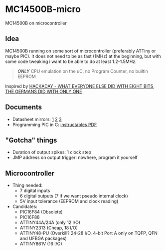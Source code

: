# MC14500B-micro
MC14500B on microcontroller

## Idea
MC14500B running on some sort of microcontroller (preferably ATTiny or maybe PIC). It does not need to be as fast (1MHz) at the beginning, but with some code tweaking i want to be able to do at least 1.2-1.5MHz.
> ***ONLY*** CPU emulation on the uC, no Program Counter, no builtin EEPROM

Inspired by [HACKADAY - WHAT EVERYONE ELSE DID WITH EIGHT BITS, THE GERMANS DID WITH ONLY ONE](https://hackaday.com/2020/02/01/what-everyone-else-did-with-eight-bits-the-germans-did-with-only-one/)

## Documents
 - Datasheet mirrors: 
 [1](https://en.wikichip.org/w/images/5/5b/MC14500B_datasheet.pdf) 
 [2](http://www.brouhaha.com/~eric/retrocomputing/motorola/mc14500b/mc14500brev3.pdf) 
 [3](https://www.alldatasheet.com/datasheet-pdf/pdf/244447/MOTOROLA/MC14500B.html)
 - Programming PIC in C: [instructables PDF](https://cdn.instructables.com/ORIG/FMW/C6LT/IJAEKC37/FMWC6LTIJAEKC37.pdf)

## "Gotcha" things
 - Duration of output spikes: 1 clock step
 - JMP address on output trigger: nowhere, program it yourself

## Microcontroller
 - Thing needed:
   - 7 digital inputs
   - 6 digital outputs (7 if we want pseudo internal clock)
   - 5V input tolerance (EEPROM and clock reading)
 - Candidates:
   - PIC16F84 (Obsolete)
   - PIC16F88
   - ATTINY44A/24A (only 12 I/O)
   - ATTINY2313 (Cheap, 18 I/O)
   - ATTINY48-PU (Overkill? 24-28 I/O, 4-bit Port A only on TQFP, QFN and UFBGA packages)
   - ATTINY861V (16 I/O)
